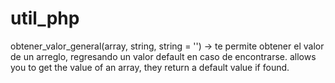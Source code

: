 # util_php

obtener_valor_general(array, string, string = '') -> 
  te permite obtener el valor de un arreglo, regresando un valor default en caso de encontrarse.
  allows you to get the value of an array, they return a default value if found.
